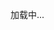 
<div id="Modules">
    <p>加载中...</p>
</div>

     

<script>
axios('/info.json').then((dt)=>{
    document.getElementById("Modules").innerHTML = '';
    for(let i in dt.data.modules){
        let tmp = dt.data.modules[i];
        if(tmp.github_check != undefined){
            getGithub(tmp.github_check.owner,tmp.github_check.repo_name);
        }
    }
}).catch(err=>{
    let tg = TGTool();
    tg.error('获取API失败！');
    document.getElementById("Modules").innerHTML = `<div id="err_box">${err}</div>`;
})
</script>
